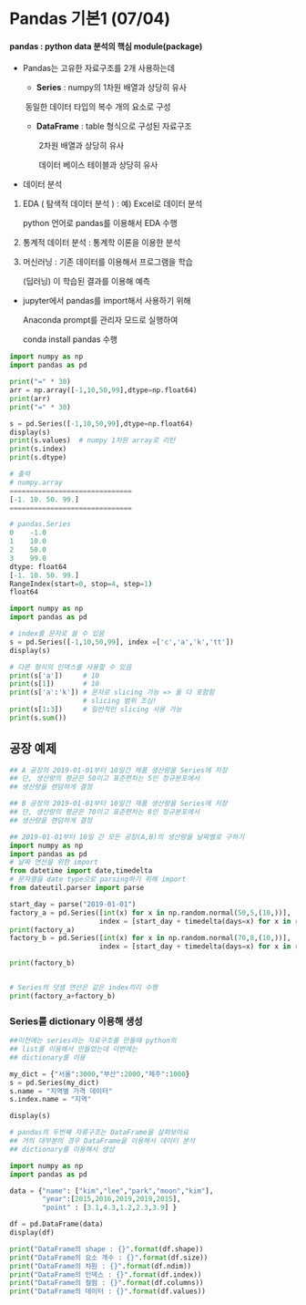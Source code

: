# Pandas 기본1 (07/04)

#### pandas : python data 분석의 핵심 module(package)

- Pandas는 고유한 자료구조를 2개 사용하는데

  - **Series** : numpy의 1차원 배열과 상당히 유사

  ​			 동일한 데이터 타입의 복수 개의 요소로 구성

  - **DataFrame** : table 형식으로 구성된 자료구조

    ​					   2차원 배열과 상당히 유사

    ​					  데이터 베이스 테이블과 상당히 유사

- 데이터 분석

1. EDA ( 탐색적 데이터 분석 ) : 예) Excel로 데이터 분석

   python 언어로 pandas를 이용해서 EDA 수행

2. 통계적 데이터 분석 : 통계학 이론을 이용한 분석

3. 머신러닝 : 기존 데이터를 이용해서 프로그램을 학습

   (딥러닝)    이 학습된 결과를 이용해 예측



- jupyter에서 pandas를 import해서 사용하기 위해

  Anaconda prompt를 관리자 모드로 실행하여

  conda install pandas 수행 

``` python
import numpy as np
import pandas as pd

print("=" * 30)
arr = np.array([-1,10,50,99],dtype=np.float64)
print(arr)
print("=" * 30)

s = pd.Series([-1,10,50,99],dtype=np.float64)
display(s)
print(s.values)  # numpy 1차원 array로 리턴
print(s.index)
print(s.dtype)

# 출력
# numpy.array
==============================
[-1. 10. 50. 99.]
==============================

# pandas.Series
0    -1.0
1    10.0
2    50.0
3    99.0
dtype: float64
[-1. 10. 50. 99.]
RangeIndex(start=0, stop=4, step=1)
float64

import numpy as np
import pandas as pd

# index를 문자로 쓸 수 있음
s = pd.Series([-1,10,50,99], index =['c','a','k','tt'])
display(s)

# 다른 형식의 인덱스를 사용할 수 있음
print(s['a'])     # 10
print(s[1])       # 10
print(s['a':'k']) # 문자로 slicing 가능 => 둘 다 포함함
                  # slicing 범위 조심!
print(s[1:3])     # 일반적인 slicing 사용 가능
print(s.sum())
```



## 공장 예제

``` python
## A 공장의 2019-01-01부터 10일간 제품 생산량을 Series에 저장
## 단, 생산량의 평균은 50이고 표준편차는 5인 정규분포에서
## 생산량을 랜덤하게 결정

## B 공장의 2019-01-01부터 10일간 제품 생산량을 Series에 저장
## 단, 생산량의 평균은 70이고 표준편차는 8인 정규분포에서
## 생산량을 랜덤하게 결정

## 2019-01-01부터 10일 간 모든 공장(A,B)의 생산량을 날짜별로 구하기
import numpy as np
import pandas as pd
# 날짜 연산을 위한 import
from datetime import date,timedelta
# 문자열을 date type으로 parsing하기 위해 import
from dateutil.parser import parse

start_day = parse("2019-01-01")
factory_a = pd.Series([int(x) for x in np.random.normal(50,5,(10,))],
                      index = [start_day + timedelta(days=x) for x in range(10)])
print(factory_a)
factory_b = pd.Series([int(x) for x in np.random.normal(70,8,(10,))],
                      index = [start_day + timedelta(days=x) for x in range(10)])

print(factory_b)


# Series의 덧셈 연산은 같은 index끼리 수행
print(factory_a+factory_b)
```



### Series를 dictionary 이용해 생성

``` python
##이전에는 series라는 자료구조를 만들때 python의
## list를 이용해서 만들었는데 이번에는
## dictionary를 이용

my_dict = {"서울":3000,"부산":2000,"제주":1000}
s = pd.Series(my_dict)
s.name = "지역별 가격 데이터"
s.index.name = "지역"

display(s)

# pandas의 두번째 자류구조는 DataFrame을 살펴보아요
## 거의 대부분의 경우 DataFrame을 이용해서 데이터 분석
## dictionary를 이용해서 생성

import numpy as np
import pandas as pd

data = {"name": ["kim","lee","park","moon","kim"],
        "year":[2015,2016,2019,2019,2015],
        "point" : [3.1,4.3,1.2,2.3,3.9] }

df = pd.DataFrame(data)
display(df)

print("DataFrame의 shape : {}".format(df.shape))
print("DataFrame의 요소 개수 : {}".format(df.size))
print("DataFrame의 차원 : {}".format(df.ndim))
print("DataFrame의 인덱스 : {}".format(df.index))
print("DataFrame의 컬럼 : {}".format(df.columns))
print("DataFrame의 데이터 : {}".format(df.values))
```
